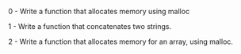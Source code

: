 0 - Write a function that allocates memory using malloc

1 - Write a function that concatenates two strings.

2 - Write a function that allocates memory for an array, using malloc.


